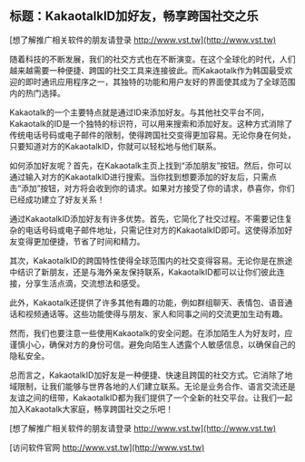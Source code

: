 ## **标题：KakaotalkID加好友，畅享跨国社交之乐**

[想了解推广相关软件的朋友请登录 http://www.vst.tw](http://www.vst.tw)

随着科技的不断发展，我们的社交方式也在不断演变。在这个全球化的时代，人们越来越需要一种便捷、跨国的社交工具来连接彼此。而Kakaotalk作为韩国最受欢迎的即时通讯应用程序之一，其独特的功能和用户友好的界面使其成为了全球范围内的热门选择。

Kakaotalk的一个主要特点就是通过ID来添加好友。与其他社交平台不同，Kakaotalk的ID是一个独特的标识符，可以用来搜索和添加好友。这种方式消除了传统电话号码或电子邮件的限制，使得跨国社交变得更加容易。无论你身在何处，只要知道对方的KakaotalkID，你就可以轻松地与他们联系。

如何添加好友呢？首先，在Kakaotalk主页上找到“添加朋友”按钮。然后，你可以通过输入对方的KakaotalkID进行搜索。当你找到想要添加的好友后，只需点击“添加”按钮，对方将会收到你的请求。如果对方接受了你的请求，恭喜你，你们已经成功建立了好友关系！

通过KakaotalkID添加好友有许多优势。首先，它简化了社交过程。不需要记住复杂的电话号码或电子邮件地址，只需记住对方的KakaotalkID即可。这使得添加好友变得更加便捷，节省了时间和精力。

其次，KakaotalkID的跨国特性使得全球范围内的社交变得容易。无论你是在旅途中结识了新朋友，还是与海外亲友保持联系，KakaotalkID都可以让你们彼此连接，分享生活点滴，交流想法和感受。

此外，Kakaotalk还提供了许多其他有趣的功能，例如群组聊天、表情包、语音通话和视频通话等。这些功能使得与朋友、家人和同事之间的交流更加生动有趣。

然而，我们也要注意一些使用Kakaotalk的安全问题。在添加陌生人为好友时，应谨慎小心，确保对方的身份可信。避免向陌生人透露个人敏感信息，以确保自己的隐私安全。

总而言之，KakaotalkID加好友是一种便捷、快速且跨国的社交方式。它消除了地域限制，让我们能够与世界各地的人们建立联系。无论是业务合作、语言交流还是友谊之间的纽带，KakaotalkID都为我们提供了一个全新的社交平台。让我们一起加入Kakaotalk大家庭，畅享跨国社交之乐吧！

[想了解推广相关软件的朋友请登录 http://www.vst.tw](http://www.vst.tw)


[访问软件官网 http://www.vst.tw](http://www.vst.tw)
